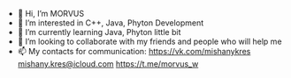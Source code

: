 - 👋 Hi, I’m MORVUS
- 👀 I’m interested in C++, Java, Phyton Development
- 🌱 I’m currently learning Java, Phyton little bit
- 💞️ I’m looking to collaborate with my friends and people who will help me
- 📫 My contacts for communication:
     https://vk.com/mishanykres
     mishany.kres@icloud.com
     https://t.me/morvus_w
     

<!---
mikhailkres/mikhailkres is a ✨ special ✨ repository because its `README.md` (this file) appears on your GitHub profile.
You can click the Preview link to take a look at your changes.
--->
